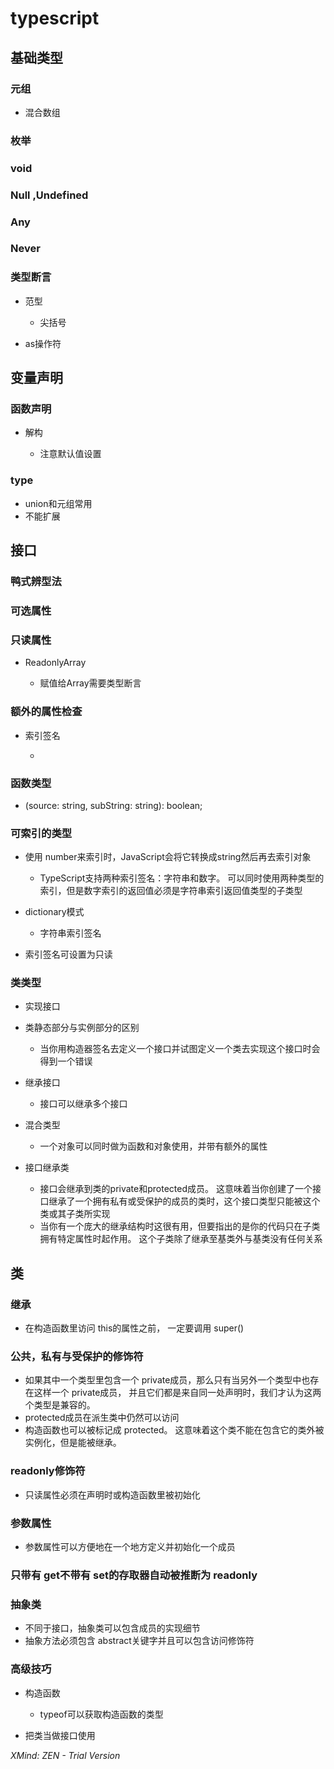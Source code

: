# typescript

## 基础类型

### 元组

- 混合数组

### 枚举

### void

### Null ,Undefined

### Any

### Never

### 类型断言

- 范型

	- 尖括号

- as操作符

## 变量声明

### 函数声明

- 解构

	- 注意默认值设置

### type

- union和元组常用
- 不能扩展

## 接口

### 鸭式辨型法

### 可选属性

### 只读属性

- ReadonlyArray<T>

	- 赋值给Array需要类型断言

### 额外的属性检查

- 索引签名

	- [propName: string]: any;

### 函数类型

- (source: string, subString: string): boolean;

### 可索引的类型

- 使用 number来索引时，JavaScript会将它转换成string然后再去索引对象

	- TypeScript支持两种索引签名：字符串和数字。 可以同时使用两种类型的索引，但是数字索引的返回值必须是字符串索引返回值类型的子类型

- dictionary模式

	- 字符串索引签名

- 索引签名可设置为只读

### 类类型

- 实现接口
- 类静态部分与实例部分的区别

	- 当你用构造器签名去定义一个接口并试图定义一个类去实现这个接口时会得到一个错误

- 继承接口

	- 接口可以继承多个接口

- 混合类型

	- 一个对象可以同时做为函数和对象使用，并带有额外的属性

- 接口继承类

	- 接口会继承到类的private和protected成员。 这意味着当你创建了一个接口继承了一个拥有私有或受保护的成员的类时，这个接口类型只能被这个类或其子类所实现
	- 当你有一个庞大的继承结构时这很有用，但要指出的是你的代码只在子类拥有特定属性时起作用。 这个子类除了继承至基类外与基类没有任何关系

## 类

### 继承

- 在构造函数里访问 this的属性之前， 一定要调用 super()

### 公共，私有与受保护的修饰符

- 如果其中一个类型里包含一个 private成员，那么只有当另外一个类型中也存在这样一个 private成员， 并且它们都是来自同一处声明时，我们才认为这两个类型是兼容的。
- protected成员在派生类中仍然可以访问
- 构造函数也可以被标记成 protected。 这意味着这个类不能在包含它的类外被实例化，但是能被继承。

### readonly修饰符

-  只读属性必须在声明时或构造函数里被初始化

### 参数属性

- 参数属性可以方便地在一个地方定义并初始化一个成员

### 只带有 get不带有 set的存取器自动被推断为 readonly

### 抽象类

-  不同于接口，抽象类可以包含成员的实现细节
- 抽象方法必须包含 abstract关键字并且可以包含访问修饰符

### 高级技巧

- 构造函数

	- typeof可以获取构造函数的类型

- 把类当做接口使用

*XMind: ZEN - Trial Version*